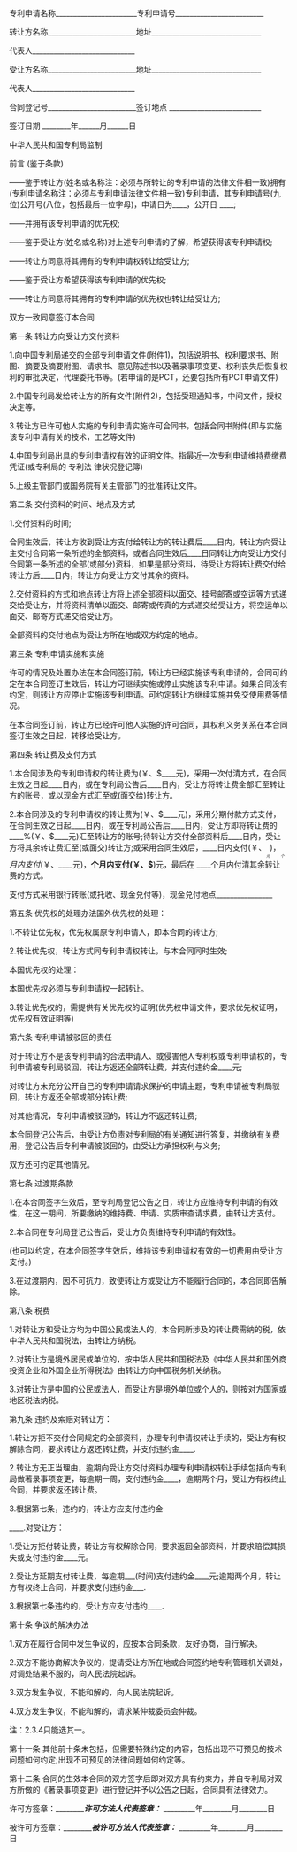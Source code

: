 
 


专利申请名称_______________________专利申请号_________________________


转让方名称_________________________地址_______________________________


代表人_____________________________


受让方名称_________________________地址_______________________________


代表人_____________________________


合同登记号_________________________签订地点 __________________________


签订日期 ________年______月______日


中华人民共和国专利局监制


前言 (鉴于条款)


——鉴于转让方(姓名或名称注：必须与所转让的专利申请的法律文件相一致)拥有(专利申请名称注：必须与专利申请法律文件相一致)专利申请，其专利申请号(九位)公开号(八位，包括最后一位字母)，申请日为____，公开日 ____;


——并拥有该专利申请的优先权;


——鉴于受让方(姓名或名称)对上述专利申请的了解，希望获得该专利申请权;


——转让方同意将其拥有的专利申请权转让给受让方;


——鉴于受让方希望获得该专利申请的优先权;


——转让方同意将其拥有的专利申请的优先权也转让给受让方;


双方一致同意签订本合同


第一条 转让方向受让方交付资料


1.向中国专利局递交的全部专利申请文件(附件1)，包括说明书、权利要求书、附图、摘要及摘要附图、请求书、意见陈述书以及著录事项变更、权利丧失后恢复权利的审批决定，代理委托书等。(若申请的是PCT，还要包括所有PCT申请文件)


2.中国专利局发给转让方的所有文件(附件2)，包括受理通知书，中间文件，授权决定等。


3.转让方已许可他人实施的专利申请实施许可合同书，包括合同书附件(即与实施该专利申请有关的技术，工艺等文件)


4.中国专利局出具的专利申请权有效的证明文件。指最近一次专利申请维持费缴费凭证(或专利局的
专利法
律状况登记簿)


5.上级主管部门或国务院有关主管部门的批准转让文件。


第二条 交付资料的时间、地点及方式


1.交付资料的时间;


合同生效后，转让方收到受让方支付给转让方的转让费后____日内，转让方向受让主交付合同第一条所述的全部资料，或者合同生效后____日同转让方向受让方交付合同第一条所述的全部(或部分)资料，如果是部分资料，待受让方将转让费交付给转让方后____日内，转让方向受让方交付其余的资料。


2.交付资料的方式和地点转让方将上述全部资料以面交、挂号邮寄或空运等方式递交给受让方，并将资料清单以面交、邮寄或传真的方式递交给受让方，将空运单以面交、邮寄方式递交给受让方。


全部资料的交付地点为受让方所在地或双方约定的地点。


第三条 专利申请实施和实施


许可的情况及处置办法在本合同签订前，转让方已经实施该专利申请的，合同可约定在本合同签订生效后，转让方可继续实施或停止实施该专利申请。如果合同没有约定，则转让方应停止实施该专利申请。可约定转让方继续实施并免交使用费等情况。


在本合同签订前，转让方已经许可他人实施的许可合同，其权利义务关系在本合同签订生效之日起，转移给受让方。


第四条 转让费及支付方式


1.本合同涉及的专利申请权的转让费为(￥、$____元)，采用一次付清方式，在合同生效之日起____日内，或在专利局公告后____日内，受让方将转让费全部汇至转让方的账号，或以现金方式汇至或(面交给)转让方。


2.本合同涉及的专利申请权的转让费为(￥、$____元)，采用分期付款方式支付，在合同生效之日起____日内，或在专利局公告后____日内，受让方即将转让费的____%(￥、$____元)汇至转让方的账号;待转让方交付全部资料后____日内，受让方将其余转让费汇至(或面交)转让方;或采用合同生效后，____日内支付(￥、$____元)，____个月内支付(￥、$____元)，____个月内支付(￥、$____)元，最后在 ____个月内付清其余转让费的方式。


支付方式采用银行转账(或托收、现金兑付等)，现金兑付地点________________


第五条 优先权的处理办法国外优先权的处理：


1.不转让优先权，优先权属原专利申请人，即本合同的转让方;


2.转让优先权，转让方式同专利申请权转让，与本合同同时生效;


本国优先权的处理：


本国优先权必须与专利申请权一起转让。


3.转让优先权的，需提供有关优先权的证明(优先权申请文件，要求优先权证明，优先权有效证明等)


第六条 专利申请被驳回的责任


对于转让方不是该专利申请的合法申请人、或侵害他人专利权或专利申请权的，专利申请被专利局驳回，转让方返还全部转让费，并支付违约金____元;


对转让方未充分公开自己的专利申请请求保护的申请主题，专利申请被专利局驳回，转让方返还全部或部分转让费;


对其他情况，专利申请被驳回的，转让方不返还转让费;


本合同登记公告后，由受让方负责对专利局的有关通知进行答复，并缴纳有关费用，登记公告后专利申请被驳回的，由受让方承担权利与义务;


双方还可约定其他情况。


第七条 过渡期条款


1.在本合同签字生效后，至专利局登记公告之日，转让方应维持专利申请的有效性，在这一期间，所要缴纳的维持费、申请、实质审查请求费，由转让方支付。


2.本合同在专利局登记公告后，受让方负责维持专利申请的有效性。


(也可以约定，在本合同签字生效后，维持该专利申请权有效的一切费用由受让方支付。)


3.在过渡期内，因不可抗力，致使转让方或受让方不能履行合同的，本合同即告解除。


第八条 税费


1.对转让方和受让方均为中国公民或法人的，本合同所涉及的转让费需纳的税，依中华人民共和国税法，由转让方纳税。


2.对转让方是境外居民或单位的，按中华人民共和国税法及《中华人民共和国外商投资企业和外国企业所得税法》由转让方向中国税务机关纳税。


3.对转让方是中国的公民或法人，而受让方是境外单位或个人的，则按对方国家或地区税法纳税。


第九条 违约及索赔对转让方：


1.转让方拒不交付合同规定的全部资料，办理专利申请权转让手续的，受让方有权解除合同，要求转让方返还转让费，并支付违约金____.


2.转让方无正当理由，逾期向受让方交付资料办理专利申请权转让手续包括向专利局做著录事项变更，每逾期一周，支付违约金____，逾期两个月，受让方有权终止合同，并要求返还转让费。


3.根据第七条，违约的，转让方应支付违约金


____.对受让方：


1.受让方拒付转让费，转让方有权解除合同，要求返回全部资料，并要求赔偿其损失或支付违约金____元。


2.受让方延期支付转让费，每逾期___(时间)支付违约金____元;逾期两个月，转让方有权终止合同，并要求支付违约金___.


3.根据第七条违约的，受让方应支付违约____.


第十条 争议的解决办法


1.双方在履行合同中发生争议的，应按本合同条款，友好协商，自行解决。


2.双方不能协商解决争议的，提请受让方所在地或合同签约地专利管理机关调处，对调处结果不服的，向人民法院起诉。


3.双方发生争议，不能和解的，向人民法院起诉。


4.双方发生争议，不能和解的，请求某仲裁委员会仲裁。


注：2.3.4只能选其一。


第十一条 其他前十条未包括，但需要特殊约定的内容，包括出现不可预见的技术问题如何约定;出现不可预见的法律问题如何约定等。


第十二条 合同的生效本合同的双方签字后即对双方具有约束力，并自专利局对双方所做的《著录事项变更》进行登记并予以公告之日起，合同具有法律效力。


许可方签章：___________________许可方法人代表签章：___________ _________年________月________日


被许可方签章：_________________被许可方法人代表签章：_________ _________年________月________日
 


 

 
 
 
 
 
  


  
 

  


  


  
 
 
 
 


